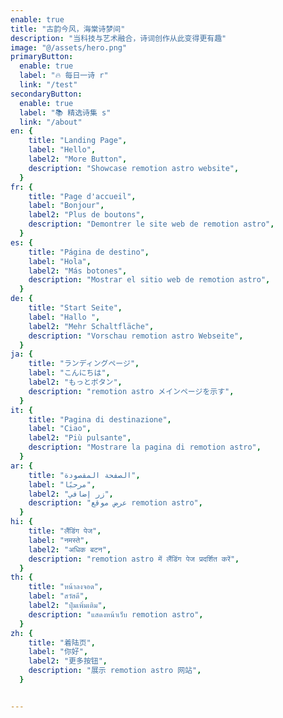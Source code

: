 ```yaml
---
enable: true
title: "古韵今风，海棠诗梦间"
description: "当科技与艺术融合，诗词创作从此变得更有趣"
image: "@/assets/hero.png"
primaryButton:
  enable: true
  label: "🔥 每日一诗 r"
  link: "/test"
secondaryButton:
  enable: true
  label: "📚 精选诗集 s"
  link: "/about"
en: {
    title: "Landing Page",
    label: "Hello",
    label2: "More Button",
    description: "Showcase remotion astro website",
  }
fr: {
    title: "Page d'accueil",
    label: "Bonjour",
    label2: "Plus de boutons",
    description: "Demontrer le site web de remotion astro",
  }
es: {
    title: "Página de destino",
    label: "Hola",
    label2: "Más botones",
    description: "Mostrar el sitio web de remotion astro",
  }
de: {
    title: "Start Seite",
    label: "Hallo ",
    label2: "Mehr Schaltfläche",
    description: "Vorschau remotion astro Webseite",
  }
ja: {
    title: "ランディングページ",
    label: "こんにちは",
    label2: "もっとボタン",
    description: "remotion astro メインページを示す",
  }
it: {
    title: "Pagina di destinazione",
    label: "Ciao",
    label2: "Più pulsante",
    description: "Mostrare la pagina di remotion astro",
  }
ar: {
    title: "الصفحة المقصودة",
    label: "مرحبًا",
    label2: "زر إضافي",
    description: "عرض موقع remotion astro",
  }
hi: {
    title: "लैंडिंग पेज",
    label: "नमस्ते",
    label2: "अधिक बटन",
    description: "remotion astro में लैंडिंग पेज प्रदर्शित करें",
  }
th: {
    title: "หน้าลงจอด",
    label: "สวัสดี",
    label2: "ปุ่มเพิ่มเติม",
    description: "แสดงหน้าเว็บ remotion astro",
  }
zh: {
    title: "着陆页",
    label: "你好",
    label2: "更多按钮",
    description: "展示 remotion astro 网站",
  }


---
```

